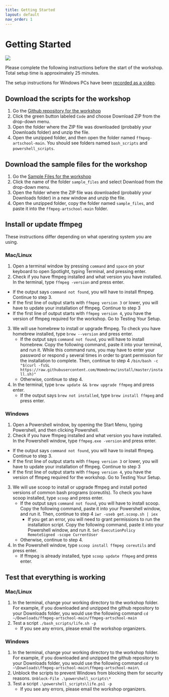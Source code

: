 ```yaml
---
title: Getting Started
layout: default
nav_order: 1
---
```


# Getting Started

<img src="{{ site.baseurl }}/images/rainbowjellies.gif">

Please complete the following instructions before the start of the workshop. Total setup time is approximately 25 minutes.

The setup instructions for Windows PCs have been [recorded as a video](https://www.youtube.com/watch?v=Lq8OLnaWqj8).

## Download the scripts for the workshop
1. Go the [Github repository for the workshop](https://github.com/iamdamosuzuki/ffmpeg-artschool)
2. Click the green button labeled `Code` and choose Download ZIP from the drop-down menu.
3. Open the folder where the ZIP file was downloaded (probably your Downloads folder) and unzip the file.
4. Open the unzipped folder, and then open the folder named `ffmpeg-artschool-main`. You should see folders named `bash_scripts` and `powershell_scripts`.

## Download the sample files for the workshop
1. Go the [Sample Files for the workshop](https://drive.google.com/drive/folders/1zfI0DqqGpHhDPTpFqg7G4urSY1LFGKsP?usp=sharing)
2. Click the name of the folder `sample_files` and select Download from the drop-down menu.
3. Open the folder where the ZIP file was downloaded (probably your Downloads folder) in a new window and unzip the file.
4. Open the unzipped folder, copy the folder named `sample_files`, and paste it into the `ffmpeg-artschool-main` folder.

## Install or update ffmpeg
These instructions differ depending on what operating system you are using.

### Mac/Linux
1. Open a terminal window by pressing `command` and `space` on your keyboard to open Spotlight, typing Terminal, and pressing enter.
2. Check if you have ffmpeg installed and what version you have installed. In the terminal, type `ffmpeg -version` and press enter.
* If the output says `command not found`, you will have to install ffmpeg. Continue to step 3.
* If the first line of output starts with `ffmpeg version 3` or lower, you will have to update your installation of ffmpeg. Continue to step 3
* If the first line of output starts with `ffmpeg version 4`, you have the version of ffmpeg required for the workshop. Go to Testing Your Setup.
3. We will use homebrew to install or upgrade ffmpeg. To check you have homebrew installed, type `brew --version` and press enter.
	* If the output says `command not found`, you will have to install homebrew. Copy the following command, paste it into your terminal, and run it. While this command runs, you may have to enter your password or respond `y` several times in order to grant permission for the installation to complete. Then, continue to step 4
`/bin/bash -c "$(curl -fsSL https://raw.githubusercontent.com/Homebrew/install/master/install.sh)"`
	* Otherwise, continue to step 4.
4. In the terminal, type `brew update && brew upgrade ffmpeg` and press enter.
	* If the output says `brew not installed`, type `brew install ffmpeg` and press enter.

### Windows
1. Open a Powershell window, by opening the Start Menu, typing Powershell, and then clicking Powershell.
2. Check if you have ffmpeg installed and what version you have installed. In the Powershell window, type `ffmpeg.exe -version` and press enter.
* If the output says `command not found`, you will have to install ffmpeg. Continue to step 3.
* If the first line of output starts with `ffmpeg version 3` or lower, you will have to update your installation of ffmpeg. Continue to step 3
* If the first line of output starts with `ffmpeg version 4`, you have the version of ffmpeg required for the workshop. Go to Testing Your Setup.
3. We will use scoop to install or upgrade ffmpeg and install ported versions of common bash programs (coreutils). To check you have scoop installed, type `scoop` and press enter.
	* If the output says `command not found`, you will have to install scoop. Copy the following command, paste it into your Powershell window, and run it. Then, continue to step 4
`iwr -useb get.scoop.sh | iex`
		* If you get an error, you will need to grant permissions to run the installation script. Copy the following command, paste it into your Powershell window, and run it.
`Set-ExecutionPolicy RemoteSigned -scope CurrentUser`
	* Otherwise, continue to step 4.
4. In the Powershell window, type `scoop install ffmpeg coreutils` and press enter.
	* If ffmpeg is already installed, type `scoop update ffmpeg` and press enter.

## Test that everything is working
### Mac/Linux
1. In the terminal, change your working directory to the workshop folder. For example, if you downloaded and unzipped the github repository to your Downloads folder, you would use the following command `cd ~/Downloads/ffmpeg-artschool-main/ffmpeg-artschool-main`
2. Test a script
`./bash_scripts/life.sh -p`
	* If you see any errors, please email the workshop organizers.

### Windows
1. In the terminal, change your working directory to the workshop folder. For example, if you downloaded and unzipped the github repository to your Downloads folder, you would use the following command `cd ~\Downloads\ffmpeg-artschool-main\ffmpeg-artschool-main\`
2. Unblock the scripts to prevent Windows from blocking them for security reasons.
`Unblock-File .\powershell_scripts\*` 
3. Test a script
`.\powershell_scripts\life.ps1 -p`
	* If you see any errors, please email the workshop organizers.
